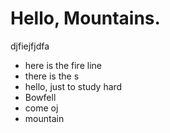 Hello, Mountains.
========================
djfiejfjdfa
* here is the fire line
* there is the s
* hello, just to study hard
* Bowfell
* come oj
* mountain
